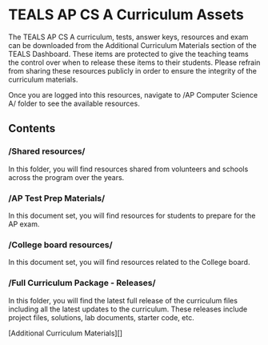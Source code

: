 # TEALS AP CS A Curriculum Assets

The TEALS AP CS A curriculum, tests, answer keys, resources and exam can be downloaded from the Additional Curriculum Materials section of the TEALS Dashboard. These items are protected to give the teaching teams the control over when to release these items to their students. Please refrain from sharing these resources publicly in order to ensure the integrity of the curriculum materials.

Once you are logged into this resources, navigate to /AP Computer Science A/ folder to see the available resources.

## Contents

### /Shared resources/

In this folder, you will find resources shared from volunteers and schools across the program over the years.

### /AP Test Prep Materials/

In this document set, you will find resources for students to prepare for the AP exam.

### /College board resources/

In this document set, you will find resources related to the College board.

### /Full Curriculum Package - Releases/

In this folder, you will find the latest full release of the curriculum files including all the latest updates to the curriculum. These releases include project files, solutions, lab documents, starter code, etc.

[Additional Curriculum Materials][]